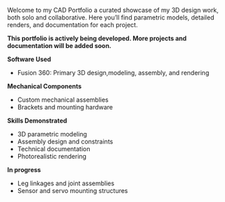 Welcome to my CAD Portfolio a curated showcase of my 3D design work, both solo and collaborative. Here you’ll find parametric models, detailed renders, and documentation for each project.

**This portfolio is actively being developed. More projects and documentation will be added soon.**


**Software Used**
- Fusion 360: Primary 3D design,modeling, assembly, and rendering 

**Mechanical Components**
- Custom mechanical assemblies
- Brackets and mounting hardware


**Skills Demonstrated**
- 3D parametric modeling
- Assembly design and constraints
- Technical documentation
- Photorealistic rendering

**In progress**
- Leg linkages and joint assemblies
- Sensor and servo mounting structures 
